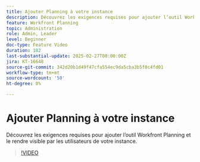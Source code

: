 ```yaml
---
title: Ajouter Planning à votre instance
description: Découvrez les exigences requises pour ajouter l’outil Workfront Planning et le rendre visible par les utilisateurs de votre instance.
feature: Workfront Planning
topic: Administration
role: Admin, Leader
level: Beginner
doc-type: Feature Video
duration: 182
last-substantial-update: 2025-02-27T00:00:00Z
jira: KT-16648
source-git-commit: 342d20b1d49f47cfa554ec9da5cba3b5f0c4fd01
workflow-type: tm+mt
source-wordcount: '50'
ht-degree: 0%

---
```



# Ajouter Planning à votre instance

Découvrez les exigences requises pour ajouter l’outil Workfront Planning et le rendre visible par les utilisateurs de votre instance.

>[!VIDEO](https://video.tv.adobe.com/v/3447930/?learn=on&enablevpops)
